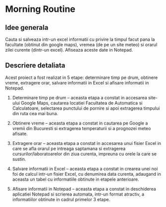 # Morning Routine

## Idee generala
Cauta si salveaza intr-un excel informatii cu privire la timpul facut pana la facultate (obtinut din google maps), vremea (de pe un site meteo) si orarul zilei curente (dintr-un excel). Afiseaza aceste date in Notepad.

## Descriere detaliata
Acest proiect a fost realizat in 5 etape: determinare timp pe drum, obtinere vreme, extragere orar, salvare informatii in Excel si afisare informatii in Notepad.

1.	Determinare timp pe drum – aceasta etapa a constat in accesarea site-ului Google Maps, cautarea locatiei Facultatea de Automatica si Calculatoare, selectarea punctului de pornire si apoi extragerea timpului din ruta cea mai buna.

2.	Obtinere vreme – aceasta etapa a constat in cautarea pe Google a vremii din Bucuresti si extragerea temperaturii si a prognozei meteo afisate.

3.	Extragere orar – aceasta etapa a constat in accesarea unui fisier Excel in care se afla orarul pe intreaga saptamana si extragerea cursurilor/laboratoarelor din ziua curenta, impreuna cu orele la care se sustin.

4.	Salvare informatii in Excel – aceasta etapa a constat in crearea unei noi foi de calcul intr-un fisier Excel, cu denumirea data curenta, adaugand in aceasta un tabel cu informatiile obtinute in etapele anterioare.

5.	Afisare informatii in Notepad – aceasta etapa a constat in deschiderea aplicatiei Notepad si scrierea automata, intr-un format atractiv, a informatiilor obtinute in cadrul primelor 3 etape.
